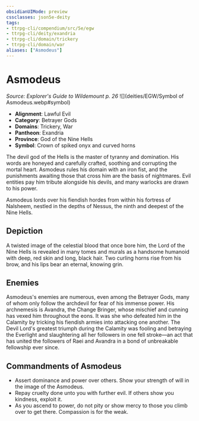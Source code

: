 ```yaml
---
obsidianUIMode: preview
cssclasses: json5e-deity
tags:
- ttrpg-cli/compendium/src/5e/egw
- ttrpg-cli/deity/exandria
- ttrpg-cli/domain/trickery
- ttrpg-cli/domain/war
aliases: ["Asmodeus"]
---
```

# Asmodeus
*Source: Explorer's Guide to Wildemount p. 26* 
![](deities/EGW/Symbol of Asmodeus.webp#symbol)

- **Alignment**: Lawful Evil
- **Category**: Betrayer Gods
- **Domains**: Trickery, War
- **Pantheon**: Exandria
- **Province**: God of the Nine Hells
- **Symbol**: Crown of spiked onyx and curved horns

The devil god of the Hells is the master of tyranny and domination. His words are honeyed and carefully crafted, soothing and corrupting the mortal heart. Asmodeus rules his domain with an iron fist, and the punishments awaiting those that cross him are the basis of nightmares. Evil entities pay him tribute alongside his devils, and many warlocks are drawn to his power.

Asmodeus lords over his fiendish hordes from within his fortress of Nalsheem, nestled in the depths of Nessus, the ninth and deepest of the Nine Hells.

## Depiction

A twisted image of the celestial blood that once bore him, the Lord of the Nine Hells is revealed in many tomes and murals as a handsome humanoid with deep, red skin and long, black hair. Two curling horns rise from his brow, and his lips bear an eternal, knowing grin.

## Enemies

Asmodeus's enemies are numerous, even among the Betrayer Gods, many of whom only follow the archdevil for fear of his immense power. His archnemesis is Avandra, the Change Bringer, whose mischief and cunning has vexed him throughout the eons. It was she who defeated him in the Calamity by tricking his fiendish armies into attacking one another. The Devil Lord's greatest triumph during the Calamity was fooling and betraying the Everlight and slaughtering all her followers in one fell stroke—an act that has united the followers of Raei and Avandra in a bond of unbreakable fellowship ever since.

## Commandments of Asmodeus

- Assert dominance and power over others. Show your strength of will in the image of the Asmodeus.  
- Repay cruelty done unto you with further evil. If others show you kindness, exploit it.  
- As you ascend to power, do not pity or show mercy to those you climb over to get there. Compassion is for the weak.
